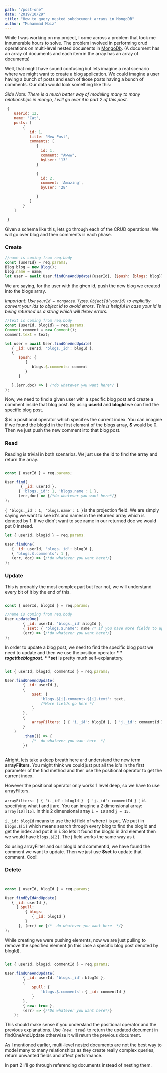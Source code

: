 ```yaml
---
path: "/post-one"
date: "2019/10/29"
title: "How to query nested subdocument arrays in MongoDB"
author: "Muhammad Moiz"
---
```


While I was working on my project, I came across a problem that took me innumerable hours to solve. The problem involved in performing crud operations on multi-level nested documents in [MongoDb](https://www.mongodb.com/).
(A document has an array of documents and each item in the array has an array of documents)

Well, that might have sound confusing but lets imagine a real scenario where we might want to create a blog application. We could imagine a user having a bunch of posts and each of those posts having a bunch of comments. Our data would look something like this: 

*Side Note: There is a much better way of modeling many to many relationships in mongo, I will go over it in part 2 of this post.*

```javascript
 {
    userId: 12,
    name: 'Cat',
    posts: [
        { 
           id: 1,
           title: 'New Post',
           comments: [
              {
                id: 1,
                comment: "Awww",
                byUser: '13'
              }

              {
                id: 2,
                comment: 'Amazing',
                byUser: '28'

              }
           ]
        }
    ]

 }
```

Given a schema like this, lets go through each of the CRUD operations. We will go over blog and then comments in each phase.


### Create


```javascript
//name is coming from req.body
const {userId} = req.params;
Blog blog = new Blog();
blog.name = name;
let user = await User.findOneAndUpdate({userId}, {$push: {blogs: blog}});

```

We are saying, for the user with the given id, push the new blog we created into the blogs array.

*Important: Use `yourId = mongoose.Types.ObjectId(yourId)` to explicitly convert your ids to object id to avoid errors. This is helpful in case your id is being returned as a string which will throw errors.*

```javascript
//text is coming from req.body
const {userId, blogId} = req.params;
Comment comment = new Comment();
comment.text = text;

let user = await User.findOneAndUpdate(
   { _id: userId, 'blogs._id': blogId }, 
   { 
      $push: {
         {
            blogs.$.comments: comment
         }
      }

   },(err,doc) => { /*do whatever you want here*/ }
);

```

Now, we need to find a given user with a specific blog post and create a comment inside that blog post. By using **userId** and **blogId** we can find the specific blog post.

$ is a positional operator which specifies the current index. You can imagine if we found the blogId in the first element of the blogs array, **$** would be 0. Then we just push the new comment into that blog post.



### Read

Reading is trivial in both scenarios. We just use the id to find the array and return the array.

```javascript

const { userId } = req.params;

User.find(
	   { _id: userId },
      { 'blogs._id': 1, 'blogs.name': 1 },
      (err,doc) => {/*do whatever you want here*/}
);

```

`{ 'blogs._id': 1, 'blogs.name': 1 }` is the projection field. We are simply saying we want to see id's and names in the returned array which is denoted by 1. If we didn't want to see name in our returned doc we would put 0 instead.

```javascript
let { userId, blogId } = req.params;

User.findOne(
   { _id: userId, 'blogs._id': blogId }, 
   { 'blogs.$.comments': 1 }, 
   (err, doc) => {/*do whatever you want here*/}
);

``` 

### Update

This is probably the most complex part but fear not, we will understand every bit of it by the end of this.

```javascript

const { userId, blogId } = req.params;

//name is coming from req.body
User.updateOne(
		{ _id: userId, 'blogs._id':blogId },
		{ $set: { 'blogs.$.name': name /* if you have more fields to update put them here */} },
		(err) => {/*do whatever you want here*/}
);

```

In order to update a blog post, we need to find the specific blog post we need to update and then we use the position operator **$** to get the blog post. **$set** is pretty much self-explanatory. 

```javascript

let { userId, blogId, commentId } = req.params;

User.findOneAndUpdate(
		{ _id: userId },
		{
			$set: {
				'blogs.$[i].comments.$[j].text': text,
				/*More fields go here */
			}
		},
		{
			arrayFilters: [ { 'i._id': blogId }, { 'j._id': commentId } ]
		}
	)
		.then(() => {
			/*  do whatever you want here  */
		})
		

```

Alright, lets take a deep breath here and understand the new term **arrayFilters**. You might think we could just put all the id's in the first parameter of the find method and then use the positional operator to get the current index.

However the positional operator only works 1 level deep, so we have to use arrayFilters.

`arrayFilters: [ { 'i._id': blogId }, { 'j._id': commentId } ]` is specifying what **i** and **j** are. You can imagine a 2 dimensional array: `array[10][15]`. In this 2 dimensional array `i = 10` and `j = 15`. 

`i._id: blogId` means to use the id field of where i is put. We put i in `blogs.$[i]` which means search through every blog to find the blogId and get the index and put it in **i**. So lets it found the blogId in 3rd element then we would have `blogs.$[2]`. The **j** field works the same way as i.

So using arrayFilter and our blogId and commentId, we have found the comment we want to update. Then we just use **$set** to update that comment. Cool! 



### Delete 


```javascript


const { userId, blogId } = req.params;

User.findByIdAndUpdate(
   { _id: userId }, 
     { $pull: 
         { blogs: 
            { _id: blogId } 
         } 
      }, (err) => {/*  do whatever you want here  */}
);

```

While creating we were pushing elements, now we are just pulling to remove the specified element (in this case a specific blog post denoted by blogId).

```javascript

let { userId, blogId, commentId } = req.params;

User.findOneAndUpdate(
		{ _id: userId, 'blogs._id': blogId },
		{
			$pull: {
				'blogs.$.comments': { _id: commentId }
			}
		},
		{ new: true },
		(err) => {/*Do whatever you want here*/}
	);

```

This should make sense if you understand the positional operator and the previous explanations.
Use `{new: true}` to return the updated document in findOneAndUpdate otherwise it will return the previous document.

As I mentioned earlier, multi-level nested documents are not the best way to model many to many relationships as they create really complex queries, return unwanted fields and affect performance.

In part 2 I'll go through referencing documents instead of nesting them.

